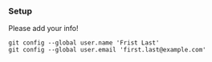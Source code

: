 ### Setup

Please add your info!

```console
git config --global user.name 'Frist Last'
git config --global user.email 'first.last@example.com'
```
